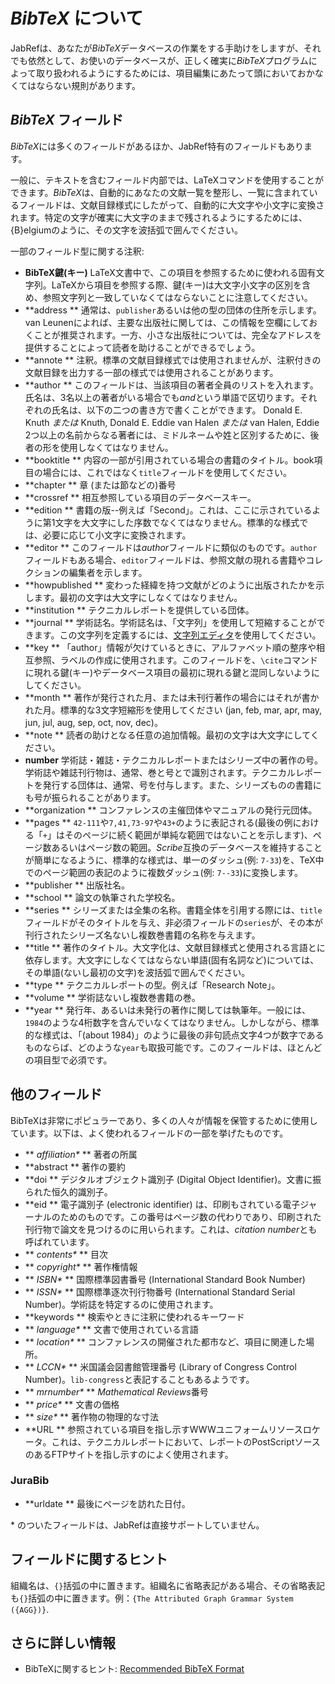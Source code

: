 *BibTeX* について
=================

JabRefは、あなたが*BibTeX*データベースの作業をする手助けをしますが、それでも依然として、お使いのデータベースが、正しく確実に*BibTeX*プログラムによって取り扱われるようにするためには、項目編集にあたって頭においておかなくてはならない規則があります。

*BibTeX* フィールド
-------------------

*BibTeX*には多くのフィールドがあるほか、JabRef特有のフィールドもあります。

一般に、テキストを含むフィールド内部では、LaTeXコマンドを使用することができます。*BibTeX*は、自動的にあなたの文献一覧を整形し、一覧に含まれているフィールドは、文献目録様式にしたがって、自動的に大文字や小文字に変換されます。特定の文字が確実に大文字のままで残されるようにするためには、{B}elgiumのように、その文字を波括弧で囲んでください。

一部のフィールド型に関する注釈:

-   **BibTeX鍵(キー)** LaTeX文書中で、この項目を参照するために使われる固有文字列。LaTeXから項目を参照する際、鍵(キー)は大文字小文字の区別を含め、参照文字列と一致していなくてはならないことに注意してください。
-   **address
    ** 通常は、`publisher`あるいは他の型の団体の住所を示します。van Leunenによれば、主要な出版社に関しては、この情報を空欄にしておくことが推奨されます。一方、小さな出版社については、完全なアドレスを提供することによって読者を助けることができるでしょう。
-   **annote
    ** 注釈。標準の文献目録様式では使用されませんが、注釈付きの文献目録を出力する一部の様式では使用されることがあります。
-   **author
    ** このフィールドは、当該項目の著者全員のリストを入れます。氏名は、3名以上の著者がいる場合でも*and*という単語で区切ります。それぞれの氏名は、以下の二つの書き方で書くことができます。
    Donald E. Knuth *または* Knuth, Donald E.
    Eddie van Halen *または* van Halen, Eddie
    2つ以上の名前からなる著者には、ミドルネームや姓と区別するために、後者の形を使用しなくてはなりません。
-   **booktitle
    ** 内容の一部が引用されている場合の書籍のタイトル。book項目の場合には、これではなく`title`フィールドを使用してください。
-   **chapter
    ** 章 (または節などの)番号
-   **crossref
    ** 相互参照している項目のデータベースキー。
-   **edition
    ** 書籍の版--例えば「Second」。これは、ここに示されているように第1文字を大文字にした序数でなくてはなりません。標準的な様式では、必要に応じて小文字に変換されます。
-   **editor
    ** このフィールドは*author*フィールドに類似のものです。`author`フィールドもある場合、`editor`フィールドは、参照文献の現れる書籍やコレクションの編集者を示します。
-   **howpublished
    ** 変わった経緯を持つ文献がどのように出版されたかを示します。最初の文字は大文字にしなくてはなりません。
-   **institution
    ** テクニカルレポートを提供している団体。
-   **journal
    ** 学術誌名。学術誌名は、「文字列」を使用して短縮することができます。この文字列を定義するには、[文字列エディタ](StringEditorHelp.html)を使用してください。
-   **key
    ** 「author」情報が欠けているときに、アルファベット順の整序や相互参照、ラベルの作成に使用されます。このフィールドを、`\cite`コマンドに現れる鍵(キー)やデータベース項目の最初に現れる鍵と混同しないようにしてください。
-   **month
    ** 著作が発行された月、または未刊行著作の場合にはそれが書かれた月。標準的な3文字短縮形を使用してください (jan, feb, mar, apr, may, jun, jul, aug, sep, oct, nov, dec)。
-   **note
    ** 読者の助けとなる任意の追加情報。最初の文字は大文字にしてください。
-   **number**
    学術誌・雑誌・テクニカルレポートまたはシリーズ中の著作の号。学術誌や雑誌刊行物は、通常、巻と号とで識別されます。テクニカルレポートを発行する団体は、通常、号を付与します。また、シリーズものの書籍にも号が振られることがあります。
-   **organization
    ** コンファレンスの主催団体やマニュアルの発行元団体。
-   **pages
    ** `42-111`や`7,41,73-97`や`43+`のように表記される(最後の例における「`+`」はそのページに続く範囲が単純な範囲ではないことを示します)、ページ数あるいはページ数の範囲。*Scribe*互換のデータベースを維持することが簡単になるように、標準的な様式は、単一のダッシュ(例: `7-33`)を、TeX中でのページ範囲の表記のように複数ダッシュ(例: `7--33`)に変換します。
-   **publisher
    ** 出版社名。
-   **school
    ** 論文の執筆された学校名。
-   **series
    ** シリーズまたは全集の名称。書籍全体を引用する際には、`title`フィールドがそのタイトルを与え、非必須フィールドの`series`が、その本が刊行されたシリーズ名ないし複数巻書籍の名称を与えます。
-   **title
    ** 著作のタイトル。大文字化は、文献目録様式と使用される言語とに依存します。大文字にしなくてはならない単語(固有名詞など)については、その単語(ないし最初の文字)を波括弧で囲んでください。
-   **type
    ** テクニカルレポートの型。例えば「Research Note」。
-   **volume
    ** 学術誌ないし複数巻書籍の巻。
-   **year
    ** 発行年、あるいは未発行の著作に関しては執筆年。一般には、`1984`のような4桁数字を含んでいなくてはなりません。しかしながら、標準的な様式は、「(about 1984)」のように最後の非句読点文字4つが数字であるものならば、どのような`year`も取扱可能です。このフィールドは、ほとんどの項目型で必須です。

他のフィールド
--------------

BibTeXは非常にポピュラーであり、多くの人々が情報を保管するために使用しています。以下は、よく使われるフィールドの一部を挙げたものです。

-   **<span style="font-weight: normal; font-style: italic;"> affiliation\*</span>
    ** 著者の所属
-   **abstract
    ** 著作の要約
-   **doi
    ** デジタルオブジェクト識別子 (Digital Object Identifier)。文書に振られた恒久的識別子。
-   **eid
    ** 電子識別子 (electronic identifier) は、印刷もされている電子ジャーナルのためのものです。この番号はページ数の代わりであり、印刷された刊行物で論文を見つけるのに用いられます。これは、*citation number*とも呼ばれています。
-   **<span style="font-weight: normal; font-style: italic;"> contents\*</span>
    ** 目次
-   **<span style="font-weight: normal; font-style: italic;"> copyright\*</span>
    ** 著作権情報
-   **<span style="font-weight: normal; font-style: italic;"> ISBN\*</span>
    ** 国際標準図書番号 (International Standard Book Number)
-   **<span style="font-weight: normal; font-style: italic;"> ISSN\*</span>
    ** 国際標準逐次刊行物番号 (International Standard Serial Number)。学術誌を特定するのに使用されます。
-   **keywords
    ** 検索やときに注釈に使われるキーワード
-   **<span style="font-weight: normal; font-style: italic;"> language\*</span>
    ** 文書で使用されている言語
-   **<span style="font-weight: normal; font-style: italic;"> location\*</span>
    ** コンファレンスの開催された都市など、項目に関連した場所。
-   **<span style="font-weight: normal; font-style: italic;"> LCCN\*</span>
    ** 米国議会図書館管理番号 (Library of Congress Control Number)。`lib-congress`と表記することもあるようです。
-   **<span style="font-weight: normal; font-style: italic;"> mrnumber\*</span>
    ** *Mathematical Reviews*番号
-   **<span style="font-weight: normal; font-style: italic;"> price\*</span>
    ** 文書の価格
-   **<span style="font-weight: normal; font-style: italic;"> size\*</span>
    ** 著作物の物理的な寸法
-   **URL
    ** 参照されている項目を指し示すWWWユニフォームリソースロケータ。これは、テクニカルレポートにおいて、レポートのPostScriptソースのあるFTPサイトを指し示すのによく使用されます。

### JuraBib

-   **urldate
    ** 最後にページを訪れた日付。

\* のついたフィールドは、JabRefは直接サポートしていません。

フィールドに関するヒント
------------------------

組織名は、`{}`括弧の中に置きます。組織名に省略表記がある場合、その省略表記も`{}`括弧の中に置きます。例：`{The Attributed Graph Grammar System ({AGG})}`.

さらに詳しい情報
----------------

-   BibTeXに関するヒント: [Recommended BibTeX Format](http://sandilands.info/sgordon/node/488)

